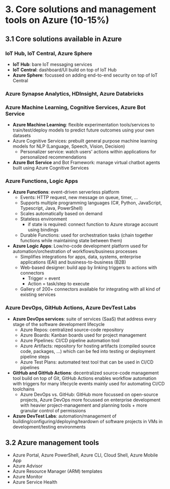 # 3. Core solutions and management tools on Azure (10-15%)
## 3.1 Core solutions available in Azure
### IoT Hub, IoT Central, Azure Sphere
- **IoT Hub**: bare IoT messaging services
- **IoT Central**: dashboard/UI build on top of IoT Hub
- **Azure Sphere**: focussed on adding end-to-end security on top of IoT Central

### Azure Synapse Analytics, HDInsight, Azure Databricks

### Azure Machine Learning, Cognitive Services, Azure Bot Service
- **Azure Machine Learning**: flexible experimentation tools/services to train/test/deploy models to predict future outcomes using your own datasets
- Azure Cognitive Services: prebuilt general purpose machine learning models for NLP (Language, Speech, Vision, Decision)
    - Personalizer service: watch users' actions within applications for personalized recommendations
- **Azure Bot Service** and Bot Framework: manage virtual chatbot agents built using Azure Cognitive Services

### Azure Functions, Logic Apps
- **Azure Functions**: event-driven serverless platform
    - Events: HTTP request, new message on queue, timer, ...
    - Supports multiple programming languages (C#, Python, JavaScript, Typescript, Java, PowerShell)
    - Scales automatically based on demand
    - Stateless environment
        - if state is required: connect function to Azure storage account using bindings
    - Durable Functions: used for orchestration tasks (chain together functions while maintaining state between them)
- **Azure Logic Apps**: Low/no-code development platform used for automation/orchestration of workflows/business processes
    - Simplifies integrations for apps, data, systems, enterprise applications (EAI) and business-to-business (B2B)
    - Web-based designer: build app by linking triggers to actions with connectors
        - Trigger = event
        - Action = task/step to execute
    - Gallery of 200+ connectors available for integrating with all kind of existing services

### Azure DevOps, GitHub Actions, Azure DevTest Labs
- **Azure DevOps services**: suite of services (SaaS) that address every stage of the software development lifecycle
    - Azure Repos: centralized source-code repository
    - Azure Boards: Kanban boards used for project management
    - Azure Pipelines: CI/CD pipeline automation tool
    - Azure Artifacts: repository for hosting artifacts (compiled source code, packages, ...) which can be fed into testing or deployment pipeline steps
    - Azure Test Plans: automated test tool that can be used in CI/CD pipelines
- **GitHub and GitHub Actions**: decentralized source-code management tool build on top of Git, GitHub Actions enables workflow automation with triggers for many lifecycle events mainly used for automating CI/CD toolchains
    - Azure DevOps vs. GitHub: GitHub more focussed on open-source projects, Azure DevOps more focussed on enterprise development with heavier project-management and planning tools + more granular control of permissions
- **Azure DevTest Labs**: automation/management of building/configuring/deploying/teardown of software projects in VMs in development/testing environments


## 3.2 Azure management tools
- Azure Portal, Azure PowerShell, Azure CLI, Cloud Shell, Azure Mobile App
- Azure Advisor
- Azure Resource Manager (ARM) templates
- Azure Monitor
- Azure Service Health
